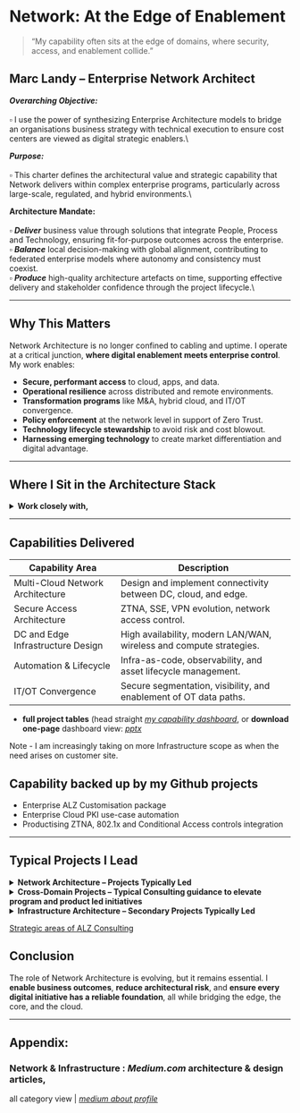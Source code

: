 # Network: At the Edge of Enablement

> “My capability often sits at the edge of domains, where security, access, and enablement collide.”

## Marc Landy – Enterprise Network Architect

***Overarching Objective:***<br>		
▫ I use the power of synthesizing Enterprise Architecture models to bridge an organisations business strategy with technical execution to ensure cost centers are viewed as digital strategic enablers.\

***Purpose:***<br>						
▫ This charter defines the architectural value and strategic capability that Network delivers within complex enterprise programs, particularly across large-scale, regulated, and hybrid environments.\

**Architecture Mandate:**<br>			
▫ ***Deliver*** business value through solutions that integrate People, Process and Technology, ensuring fit-for-purpose outcomes across the enterprise.\
▫ ***Balance*** local decision-making with global alignment, contributing to federated enterprise models where autonomy and consistency must coexist.\
▫ ***Produce*** high-quality architecture artefacts on time, supporting effective delivery and stakeholder confidence through the project lifecycle.\

---

## Why This Matters

Network Architecture is no longer confined to cabling and uptime. I operate at a critical junction, **where digital enablement meets enterprise control**. My work enables:

- **Secure, performant access** to cloud, apps, and data.
- **Operational resilience** across distributed and remote environments.
- **Transformation programs** like M&A, hybrid cloud, and IT/OT convergence.
- **Policy enforcement** at the network level in support of Zero Trust.
- **Technology lifecycle stewardship** to avoid risk and cost blowout.
- **Harnessing emerging technology** to create market differentiation and digital advantage.

---

## Where I Sit in the Architecture Stack

<details>
<summary><strong> Work closely with, </strong></summary>

- *Security Architects:* to enforce trust zones, SSE, microsegmentation
- *Cloud & Platform Architects:* to land workloads securely and predictably
- *Data & Application Architects:* to ensure data flows and latency profiles are respected
- *IAM Architects:* to support device identity, network-based access, and certificate services
- *OT Engineers:* to bridge traditionally isolated plant networks with modern IT capabilities

</details>

---

## Capabilities Delivered

| Capability Area | Description |
|------------------|-------------|
| Multi-Cloud Network Architecture | Design and implement connectivity between DC, cloud, and edge. |
| Secure Access Architecture | ZTNA, SSE, VPN evolution, network access control. |
| DC and Edge Infrastructure Design | High availability, modern LAN/WAN, wireless and compute strategies. |
| Automation & Lifecycle | Infra-as-code, observability, and asset lifecycle management. |
| IT/OT Convergence | Secure segmentation, visibility, and enablement of OT data paths. |
- **full project tables** (head straight [_my capability dashboard_](https://github.com/marclandy/enterprise-infra/blob/cc569da1f34197d25de3acfd46dcbd451cf79a5c/architecture%20practice/consulting/net-arch-capability-dashboard.md), or **download one-page** dashboard view: [_pptx_](https://github.com/marclandy/enterprise-infra/blob/b81f9aeb170ddc7899a1c826a3275451625d5900/architecture%20practice/consulting/ML-Technology-Capabilities-Delivered-v0.1.pptx)

Note - I am increasingly taking on more Infrastructure scope as when the need arises on customer site. 

## Capability backed up by my Github projects
- Enterprise ALZ Customisation package
- Enterprise Cloud PKI use-case automation
- Productising ZTNA, 802.1x and Conditional Access controls integration

---

## Typical Projects I Lead

<details>
<summary><strong> Network Architecture – Projects Typically Led</strong></summary>

| Project Name | Typical Scope/Trigger | Role Type |
|--------------|------------------------|-----------|
| Enterprise WAN/SD-WAN Modernisation | Replace MPLS/legacy SD-WAN to enable MCN and cloud-first apps | Lead |
| Branch Network Refresh | Hardware lifecycle, wireless and switching refresh | Lead |
| Cloud Network Integration | Azure, AWS network patterns, ExpressRoute, Direct Connect | Lead |
| DC Interconnect & VXLAN | L2/L3 segmentation, workload mobility, EVPN fabric | Lead |
| IT/OT Segmentation | Purdue segmentation, firewall insertion, NAC | Lead |
| ZTNA/Secure Access Architecture | SASE, ZTNA, identity-aware networking | Lead |
| Network Automation | Intent-based, templated provisioning via Ansible/Terraform | Lead |
| M&A Network Separation | LAN/WAN/Cloud transition design | Lead |
| UC Network Readiness | Teams, Zoom, VoIP support across distributed WAN | Lead |

</details>

<details>
<summary><strong> Cross-Domain Projects – Typical Consulting guidance to elevate program and product led initiatives </strong></summary>

| Project Name | Typical Role | Why Net Arch is Needed |
|--------------|---------------|-------------------|
| Cyber Security Programs | Contributor | Microsegmentation, SASE integration |
| IAM & Certificate Platforms | Consultant | Secure device access, NAC, PKI infra |
| SaaS Migrations (e.g. O365) | Contributor | WAN breakout, perf optimization |
| DevOps & Container Platforms | Support | Infra, storage, DNS, overlay networking |
| Integration Platforms (ESB/API) | Support | Zoning, infra readiness |
| EUC/VDI Modernisation | Support | Network latency, profile tuning |
| Data Platform Initiatives | Support | Peering, IP range mgmt, transit encryption |
| Observability & ITOM Uplift | Contributor | Infra telemetry, SNMP, syslog, CMDB feeds |

Objectives:
- These customer engagements are smaller projects, each with negotiable levels of committment designed to govern the project scope items & ensure delivery outcomes.
- support a diverse range of domains, tailoring deliverables to sutiable the project phase & set of requirements, refer to the breakdown below;

Guidance expectations:  
- the linked pages, expand on the summary table below, assiting Project Managers with assessing [resourcing](https://github.com/marclandy/enterprise-infra/blob/marclandy-integration/architecture%20practice/consulting/net%20arch%20charter,%20cross-domain%20projects,%20overview.md#cross-domain-projects--contribution-matrix), based on the scope & project team can get an idea of [discussion points](https://github.com/marclandy/enterprise-infra/blob/f671561d85c32769a001038d4e77311219d97f36/architecture%20practice/consulting/net%20arch%20charter%2C%20cross-domain%20projects%20detailed%20guidance.md).
- [Net Arch Contribution Matrix](https://github.com/marclandy/enterprise-infra/blob/marclandy-integration/architecture%20practice/consulting/net%20arch%20charter,%20cross-domain%20projects,%20overview.md#cross-domain-projects--contribution-matrix)      
- [Adaptable Project Guidance](https://github.com/marclandy/enterprise-infra/blob/f671561d85c32769a001038d4e77311219d97f36/architecture%20practice/consulting/net%20arch%20charter%2C%20cross-domain%20projects%20detailed%20guidance.md)
  
</details>

<details>
<summary><strong> Infrastructure Architecture – Secondary Projects Typically Led</strong></summary>
- My next full-time roles, I'd look to expand my Infrastructure capability to complete all items below.

| Project Name | Typical Scope/Trigger | Role Type |
|--------------|------------------------|-----------|
| Enterprise Hosting Modernisation | Move from IaaS to containers/serverless | <> |
| Compute and Storage Refresh | Hardware lifecycle, HCI rollout | Lead |
| Remote Site Modernisation | All-in-one site infrastructure uplift | Lead |
| Disaster Recovery Refresh | DR strategy, DRaaS, replication | Lead |
| Infrastructure Automation | IaC adoption, CMDB sync, config mgmt | <> |
| Cloud Landing Zone Builds | Base infrastructure, identity, DNS, network | <> |
| Site Exit / DC Exit | Infrastructure decommission, cloud migration | <> |
| Lifecycle Management | Asset refresh, patching, supportability uplift | <> |

</details>

[Strategic areas of ALZ Consulting](https://github.com/marclandy/enterprise-infra/blob/marclandy-integration/architecture%20practice/deliverables/enterprise%20alz/Strategic%20Areas%20of%20ALZ%20Consulting%20Value.md)

## Conclusion

The role of Network Architecture is evolving, but it remains essential. I **enable business outcomes**, **reduce architectural risk**, and **ensure every digital initiative has a reliable foundation**, all while bridging the edge, the core, and the cloud.

---

## Appendix: 

### Network & Infrastructure : *Medium.com* architecture & design articles, 

all category view | [*medium about profile*](https://medium.com/@marclandy.me/lists) 

